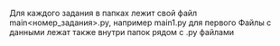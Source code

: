 Для каждого задания в папках лежит свой файл main<номер_задания>.py, например main1.py для первого
Файлы с данными лежат также внутри папок рядом с .py файлами
